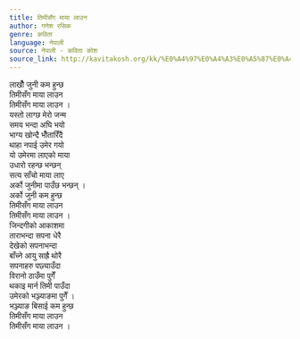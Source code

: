 ```yaml
---
title: तिमीसँग माया लाउन
author: गणेश रसिक
genre: कविता
language: नेपाली
source: नेपाली - कविता कोश
source_link: http://kavitakosh.org/kk/%E0%A4%97%E0%A4%A3%E0%A5%87%E0%A4%B6_%E0%A4%B0%E0%A4%B8%E0%A4%BF%E0%A4%95
---
```


लाखौँ जुनी कम हुन्छ  
तिमीसँग माया लाउन  
तिमीसँग माया लाउन ।  
यस्तो लाग्छ मेरो जन्म  
समय भन्दा अघि भयो  
भाग्य खोन्दै भौँतारिँदै  
थाहा नपाई उमेर गयो  
यो उमेरमा लाएको माया  
उधारो रहन्छ भन्छन्  
सत्य साँचो माया लाए  
अर्को जुनीमा पाउँछ भन्छन् ।  
अर्को जुनी कम हुन्छ  
तिमीसँग माया लाउन  
तिमीसँग माया लाउन ।  
जिन्दगीको आकाशमा  
ताराभन्दा सपना धेरै  
देखेको सपनाभन्दा  
बाँच्ने आयु साह्रै थोरै  
सपनाहरु पछ्याउँदा  
विरानो ठाउँमा पुगेँ  
थकाइ मार्न तिमी पाउँदा  
उमेरको भञ्ज्याङमा पुगेँ ।  
भञ्ज्याङ बिसाई कम हुन्छ  
तिमीसँग माया लाउन  
तिमीसँग माया लाउन ।
